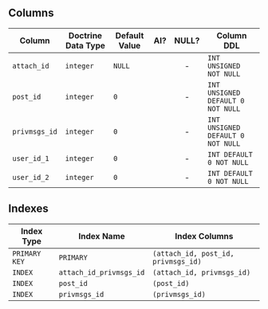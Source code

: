 ## Columns

| Column | Doctrine Data Type | Default Value | AI? | NULL? | Column DDL |
| ------ | ------------------ | ------------- | :-: | :---: | ---------- |
| `attach_id` | `integer` | `NULL` |  | - | `INT UNSIGNED NOT NULL` |
| `post_id` | `integer` | `0` |  | - | `INT UNSIGNED DEFAULT 0 NOT NULL` |
| `privmsgs_id` | `integer` | `0` |  | - | `INT UNSIGNED DEFAULT 0 NOT NULL` |
| `user_id_1` | `integer` | `0` |  | - | `INT DEFAULT 0 NOT NULL` |
| `user_id_2` | `integer` | `0` |  | - | `INT DEFAULT 0 NOT NULL` |

## Indexes

| Index Type | Index Name | Index Columns |
| ---------- | ---------- | ------------- |
| `PRIMARY KEY` | `PRIMARY` | `(attach_id, post_id, privmsgs_id)` |
| `INDEX` | `attach_id_privmsgs_id` | `(attach_id, privmsgs_id)` |
| `INDEX` | `post_id` | `(post_id)` |
| `INDEX` | `privmsgs_id` | `(privmsgs_id)` |

